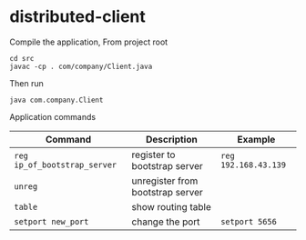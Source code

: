 # distributed-client

Compile the application, From project root 
```
cd src
javac -cp . com/company/Client.java
```

Then run
```
java com.company.Client
```

Application commands

| Command                      | Description                      | Example              |
| ---------------------------- |----------------------------------|----------------------|
| `reg ip_of_bootstrap_server` | register to bootstrap server     | `reg 192.168.43.139` |
| `unreg`                      | unregister from bootstrap server |                      |
| `table`                      | show routing table               |                      |
| `setport new_port`           | change the port                  | `setport 5656`       |
